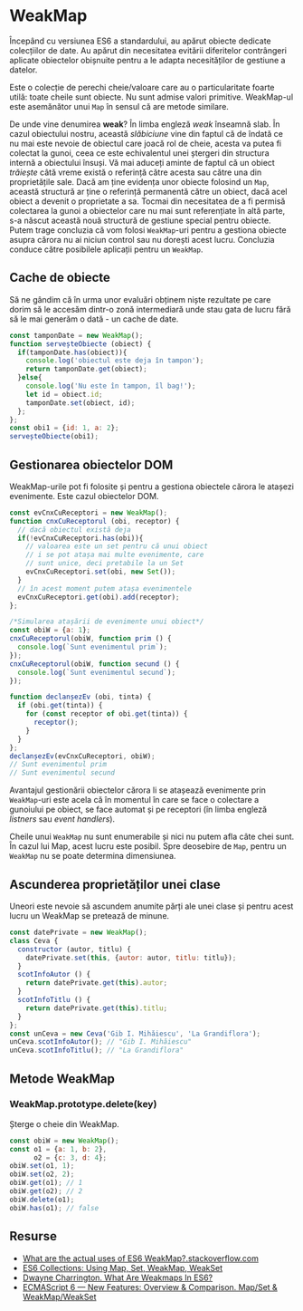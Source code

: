 # WeakMap

Începând cu versiunea ES6 a standardului, au apărut obiecte dedicate colecțiilor de date. Au apărut din necesitatea evitării diferitelor contrângeri aplicate obiectelor obișnuite pentru a le adapta necesităților de gestiune a datelor.

Este o colecție de perechi cheie/valoare care au o particularitate foarte utilă: toate cheile sunt obiecte. Nu sunt admise valori primitive. WeakMap-ul este asemănător unui `Map` în sensul că are metode similare.

De unde vine denumirea **weak**? În limba engleză *weak* înseamnă slab. În cazul obiectului nostru, această *slăbiciune* vine din faptul că de îndată ce nu mai este nevoie de obiectul care joacă rol de cheie, acesta va putea fi colectat la gunoi, ceea ce este echivalentul unei ștergeri din structura internă a obiectului însuși. Vă mai aduceți aminte de faptul că un obiect *trăiește* câtă vreme există o referință către acesta sau către una din proprietățile sale. Dacă am ține evidența unor obiecte folosind un `Map`, această structură ar ține o referință permanentă către un obiect, dacă acel obiect a devenit o proprietate a sa. Tocmai din necesitatea de a fi permisă colectarea la gunoi a obiectelor care nu mai sunt referențiate în altă parte, s-a născut această nouă structură de gestiune special pentru obiecte.
Putem trage concluzia că vom folosi `WeakMap`-uri pentru a gestiona obiecte asupra cărora nu ai niciun control sau nu dorești acest lucru. Concluzia conduce către posibilele aplicații pentru un `WeakMap`.

## Cache de obiecte

Să ne gândim că în urma unor evaluări obținem niște rezultate pe care dorim să le accesăm dintr-o zonă intermediară unde stau gata de lucru fără să le mai generăm o dată - un cache de date.

```javascript
const tamponDate = new WeakMap();
function serveșteObiecte (obiect) {
  if(tamponDate.has(obiect)){
    console.log('obiectul este deja în tampon');
    return tamponDate.get(obiect);
  }else{
    console.log('Nu este în tampon, îl bag!');
    let id = obiect.id;
    tamponDate.set(obiect, id);
  };
};
const obi1 = {id: 1, a: 2};
serveșteObiecte(obi1);
```

## Gestionarea obiectelor DOM

WeakMap-urile pot fi folosite și pentru a gestiona obiectele cărora le atașezi evenimente. Este cazul obiectelor DOM.

```javascript
const evCnxCuReceptori = new WeakMap();
function cnxCuReceptorul (obi, receptor) {
  // dacă obiectul există deja
  if(!evCnxCuReceptori.has(obi)){
    // valoarea este un set pentru că unui obiect
    // i se pot atașa mai multe evenimente, care
    // sunt unice, deci pretabile la un Set
    evCnxCuReceptori.set(obi, new Set());
  }
  // în acest moment putem atașa evenimentele
  evCnxCuReceptori.get(obi).add(receptor);
};

/*Simularea atașării de evenimente unui obiect*/
const obiW = {a: 1};
cnxCuReceptorul(obiW, function prim () {
  console.log(`Sunt evenimentul prim`);
});
cnxCuReceptorul(obiW, function secund () {
  console.log(`Sunt evenimentul secund`);
});

function declanșezEv (obi, tinta) {
  if (obi.get(tinta)) {
    for (const receptor of obi.get(tinta)) {
      receptor();
    }
  }
};
declanșezEv(evCnxCuReceptori, obiW);
// Sunt evenimentul prim
// Sunt evenimentul secund
```

Avantajul gestionării obiectelor cărora li se atașează evenimente prin `WeakMap`-uri este acela că în momentul în care se face o colectare a gunoiului pe obiect, se face automat și pe receptori (în limba engleză *listners* sau *event handlers*).

Cheile unui `WeakMap` nu sunt enumerabile și nici nu putem afla câte chei sunt. În cazul lui Map, acest lucru este posibil. Spre deosebire de `Map`, pentru un `WeakMap` nu se poate determina dimensiunea.

## Ascunderea proprietăților unei clase

Uneori este nevoie să ascundem anumite părți ale unei clase și pentru acest lucru un WeakMap se pretează de minune.

```javascript
const datePrivate = new WeakMap();
class Ceva {
  constructor (autor, titlu) {
    datePrivate.set(this, {autor: autor, titlu: titlu});
  }
  scotInfoAutor () {
    return datePrivate.get(this).autor;
  }
  scotInfoTitlu () {
    return datePrivate.get(this).titlu;
  }
};
const unCeva = new Ceva('Gib I. Mihăiescu', 'La Grandiflora');
unCeva.scotInfoAutor(); // "Gib I. Mihăiescu"
unCeva.scotInfoTitlu(); // "La Grandiflora"
```

## Metode WeakMap

### WeakMap.prototype.delete(key)

Șterge o cheie din WeakMap.

```javascript
const obiW = new WeakMap();
const o1 = {a: 1, b: 2},
      o2 = {c: 3, d: 4};
obiW.set(o1, 1);
obiW.set(o2, 2);
obiW.get(o1); // 1
obiW.get(o2); // 2
obiW.delete(o1);
obiW.has(o1); // false
```

## Resurse

-   [What are the actual uses of ES6 WeakMap?.stackoverflow.com](https://stackoverflow.com/questions/29413222/what-are-the-actual-uses-of-es6-weakmap)
-   [ES6 Collections: Using Map, Set, WeakMap, WeakSet](https://www.sitepoint.com/es6-collections-map-set-weakmap-weakset/)
-   [Dwayne Charrington. What Are Weakmaps In ES6?](https://ilikekillnerds.com/2015/02/what-are-weakmaps-in-es6/)
-   [ECMAScript 6 — New Features: Overview & Comparison. Map/Set & WeakMap/WeakSet](http://es6-features.org/#WeakLinkDataStructures)
